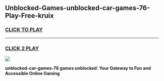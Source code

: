 
## Unblocked-Games-unblocked-car-games-76-Play-Free-kruix
<h3>
<a href="https://premium76.site?title=unblocked-car-games-76&ref=15A">CLICK TO PLAY</a></h3>
<hr>

<h3>
<a href="https://premium76.site?title=unblocked-car-games-76&ref=15A">CLICK 2 PLAY</a>
  
</h3>

<a href="https://premium76.site?title=unblocked-car-games-76&ref=15A"><img src="https://clearcache.store/games.png"></a>


**unblocked-car-games-76 games unblocked: Your Gateway to Fun and Accessible Online Gaming**
